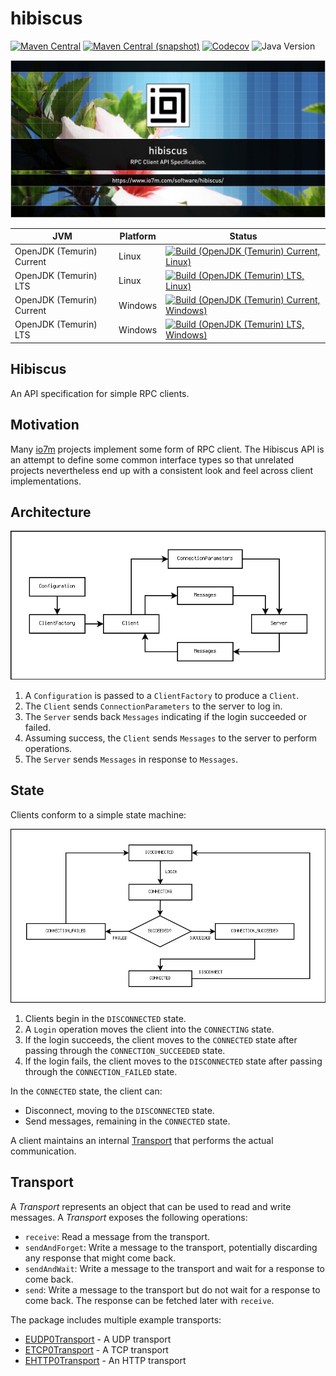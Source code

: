 hibiscus
===

[![Maven Central](https://img.shields.io/maven-central/v/com.io7m.hibiscus/com.io7m.hibiscus.svg?style=flat-square)](http://search.maven.org/#search%7Cga%7C1%7Cg%3A%22com.io7m.hibiscus%22)
[![Maven Central (snapshot)](https://img.shields.io/nexus/s/com.io7m.hibiscus/com.io7m.hibiscus?server=https%3A%2F%2Fs01.oss.sonatype.org&style=flat-square)](https://s01.oss.sonatype.org/content/repositories/snapshots/com/io7m/hibiscus/)
[![Codecov](https://img.shields.io/codecov/c/github/io7m-com/hibiscus.svg?style=flat-square)](https://codecov.io/gh/io7m-com/hibiscus)
![Java Version](https://img.shields.io/badge/21-java?label=java&color=007fff)

![com.io7m.hibiscus](./src/site/resources/hibiscus.jpg?raw=true)

| JVM | Platform | Status |
|-----|----------|--------|
| OpenJDK (Temurin) Current | Linux | [![Build (OpenJDK (Temurin) Current, Linux)](https://img.shields.io/github/actions/workflow/status/io7m-com/hibiscus/main.linux.temurin.current.yml)](https://www.github.com/io7m-com/hibiscus/actions?query=workflow%3Amain.linux.temurin.current)|
| OpenJDK (Temurin) LTS | Linux | [![Build (OpenJDK (Temurin) LTS, Linux)](https://img.shields.io/github/actions/workflow/status/io7m-com/hibiscus/main.linux.temurin.lts.yml)](https://www.github.com/io7m-com/hibiscus/actions?query=workflow%3Amain.linux.temurin.lts)|
| OpenJDK (Temurin) Current | Windows | [![Build (OpenJDK (Temurin) Current, Windows)](https://img.shields.io/github/actions/workflow/status/io7m-com/hibiscus/main.windows.temurin.current.yml)](https://www.github.com/io7m-com/hibiscus/actions?query=workflow%3Amain.windows.temurin.current)|
| OpenJDK (Temurin) LTS | Windows | [![Build (OpenJDK (Temurin) LTS, Windows)](https://img.shields.io/github/actions/workflow/status/io7m-com/hibiscus/main.windows.temurin.lts.yml)](https://www.github.com/io7m-com/hibiscus/actions?query=workflow%3Amain.windows.temurin.lts)|

## Hibiscus

An API specification for simple RPC clients.

## Motivation

Many [io7m](https://www.io7m.com/) projects implement some form of RPC client.
The Hibiscus API is an attempt to define some common interface types so that
unrelated projects nevertheless end up with a consistent look and feel across
client implementations.

## Architecture

![architecture](./src/site/resources/arch.png?raw=true)

1. A `Configuration` is passed to a `ClientFactory` to produce a `Client`.
2. The `Client` sends `ConnectionParameters` to the server to log in.
3. The `Server` sends back `Messages` indicating if the login succeeded or
   failed.
4. Assuming success, the `Client` sends `Messages` to the server to perform
   operations.
5. The `Server` sends `Messages` in response to `Messages`.

## State

Clients conform to a simple state machine:

![state](./src/site/resources/state.png?raw=true)

1. Clients begin in the `DISCONNECTED` state.
2. A `Login` operation moves the client into the `CONNECTING` state.
3. If the login succeeds, the client moves to the `CONNECTED` state after
   passing through the `CONNECTION_SUCCEEDED` state.
4. If the login fails, the client moves to the `DISCONNECTED` state after
   passing through the `CONNECTION_FAILED` state.

In the `CONNECTED` state, the client can:

* Disconnect, moving to the `DISCONNECTED` state.
* Send messages, remaining in the `CONNECTED` state.

A client maintains an internal [Transport](#transport) that performs
the actual communication.

## Transport

A _Transport_ represents an object that can be used to read and write messages.
A _Transport_ exposes the following operations:

  * `receive`: Read a message from the transport.
  * `sendAndForget`: Write a message to the transport, potentially discarding
                     any response that might come back.
  * `sendAndWait`: Write a message to the transport and wait for a response
                   to come back.
  * `send`: Write a message to the transport but do not wait for a response
            to come back. The response can be fetched later with `receive`.

The package includes multiple example transports:

  * [EUDP0Transport](com.io7m.hibiscus.examples/src/main/java/com/io7m/hibiscus/examples/udp0/EUDP0Transport.java) - A UDP transport
  * [ETCP0Transport](com.io7m.hibiscus.examples/src/main/java/com/io7m/hibiscus/examples/tcp0/ETCP0Transport.java) - A TCP transport
  * [EHTTP0Transport](com.io7m.hibiscus.examples/src/main/java/com/io7m/hibiscus/examples/http0/EHTTP0Transport.java) - An HTTP transport

